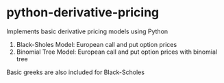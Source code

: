 # python-derivative-pricing
Implements basic derivative pricing models using Python

1. Black-Sholes Model: European call and put option prices
2. Binomial Tree Model: European call and put option prices with binomial tree

Basic greeks are also included for Black-Scholes

